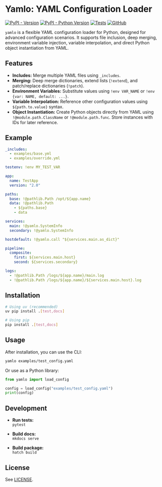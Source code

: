 # Yamlo: YAML Configuration Loader

[![PyPI - Version](https://img.shields.io/pypi/v/yamlo)](https://pypi.org/project/yamlo/) 
[![PyPI - Python Version](https://img.shields.io/pypi/pyversions/yamlo)](https://pypi.org/project/yamlo/) 
[![Tests](https://github.com/martvanrijthoven/yamlo/actions/workflows/test.yml/badge.svg)](https://github.com/martvanrijthoven/yamlo/actions/workflows/test.yml)
[![GitHub](https://img.shields.io/github/license/martvanrijthoven/yamlo)](https://github.com/martvanrijthoven/yamlo2/blob/main/LICENSE)

`yamlo` is a flexible YAML configuration loader for Python, designed for advanced configuration scenarios. It supports file inclusion, deep merging, environment variable injection, variable interpolation, and direct Python object instantiation from YAML.

## Features

- **Includes:** Merge multiple YAML files using `_includes`.
- **Merging:** Deep merge dictionaries, extend lists (`!extend`), and patch/replace dictionaries (`!patch`).
- **Environment Variables:** Substitute values using `!env VAR_NAME` or `!env {var: NAME, default: ...}`.
- **Variable Interpolation:** Reference other configuration values using `${path.to.value}` syntax.
- **Object Instantiation:** Create Python objects directly from YAML using `!@module.path.ClassName` or `!@module.path.func`. Store instances with IDs for later reference.

## Example

```yaml
_includes:
  - examples/base.yml
  - examples/override.yml

testenv: !env MY_TEST_VAR

app:
  name: TestApp
  version: "2.0"

paths:
  base: !@pathlib.Path /opt/${app.name}
  data: !@pathlib.Path
    - ${paths.base}
    - data

services:
  main: !@yamlo.SystemInfo
  secondary: !@yamlo.SystemInfo

hostdefault: !@yamlo.call "${services.main.as_dict}" 

pipeline:
  composite:
    first: ${services.main.host}
    second: ${services.secondary}

logs:
  - !@pathlib.Path /logs/${app.name}/main.log
  - !@pathlib.Path /logs/${app.name}/${services.main.host}.log
```

## Installation

```bash
# Using uv (recommended)
uv pip install .[test,docs]

# Using pip
pip install .[test,docs]
```

## Usage

After installation, you can use the CLI:

```bash
yamlo examples/test_config.yaml
```

Or use as a Python library:

```python
from yamlo import load_config

config = load_config("examples/test_config.yaml")
print(config)
```

## Development

- **Run tests:**  
  `pytest`

- **Build docs:**  
  `mkdocs serve`

- **Build package:**  
  `hatch build`

## License

See [LICENSE](LICENSE).